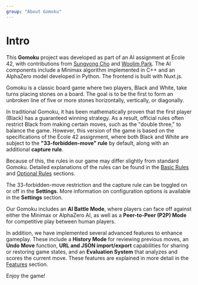 ```yaml
---
group: "About Gomoku"
---
```


# Intro

This **Gomoku** project was developed as part of an AI assignment at École 42, with contributions from [Sungyong Cho](https://sungyongcho.com) and [Woolim Park](https://woolimi.github.io). The AI components include a Minimax algorithm implemented in C++ and an AlphaZero model developed in Python. The frontend is built with Nuxt.js.

Gomoku is a classic board game where two players, Black and White, take turns placing stones on a board. The goal is to be the first to form an unbroken line of five or more stones horizontally, vertically, or diagonally.

In traditional Gomoku, it has been mathematically proven that the first player (Black) has a guaranteed winning strategy. As a result, official rules often restrict Black from making certain moves, such as the "double three," to balance the game. However, this version of the game is based on the specifications of the École 42 assignment, where both Black and White are subject to the **"33-forbidden-move" rule** by default, along with an additional **capture rule**.

Because of this, the rules in our game may differ slightly from standard Gomoku. Detailed explanations of the rules can be found in the [Basic Rules](/docs/basic-rules) and [Optional Rules](/docs/optional-rules) sections.

The 33-forbidden-move restriction and the capture rule can be toggled on or off in the **Settings**. More information on configuration options is available in the **Settings** section.

Our Gomoku includes an **AI Battle Mode**, where players can face off against either the Minimax or AlphaZero AI, as well as a **Peer-to-Peer (P2P) Mode** for competitive play between human players.

In addition, we have implemented several advanced features to enhance gameplay. These include a **History Mode** for reviewing previous moves, an **Undo Move** function, **URL and JSON import/export** capabilities for sharing or restoring game states, and an **Evaluation System** that analyzes and scores the current move. These features are explained in more detail in the [Features](/docs/features) section.

Enjoy the game!
